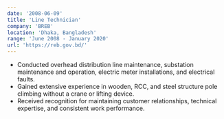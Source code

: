 ```yaml
---
date: '2008-06-09'
title: 'Line Technician'
company: 'BREB'
location: 'Dhaka, Bangladesh'
range: 'June 2008 - January 2020'
url: 'https://reb.gov.bd/'
---
```


- Conducted overhead distribution line maintenance, substation maintenance and operation, electric meter installations, and electrical faults.
- Gained extensive experience in wooden, RCC, and steel structure pole climbing without a crane or lifting device.
- Received recognition for maintaining customer relationships, technical expertise, and consistent work performance.
